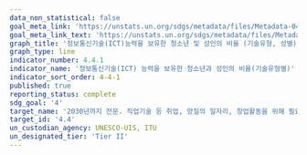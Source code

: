 ```yaml
---
data_non_statistical: false
goal_meta_link: 'https://unstats.un.org/sdgs/metadata/files/Metadata-04-04-01.pdf'
goal_meta_link_text: 'https://unstats.un.org/sdgs/metadata/files/Metadata-04-04-01.pdf'
graph_title: '정보통신기술(ICT)능력을 보유한 청소년 및 성인의 비율 (기술유형, 성별)'
graph_type: line
indicator_number: 4.4.1
indicator_name: '정보통신기술(ICT) 능력을 보유한 청소년과 성인의 비율(기술유형별)'
indicator_sort_order: 4-4-1
published: true
reporting_status: complete
sdg_goal: '4'
target_name: '2030년까지 전문. 직업기술 등 취업, 양질의 일자리, 창업활동을 위해 필요한 적합한 기술을 지닌 청소년과 성인의 수를 실질적으로 증가'
target_id: '4.4'
un_custodian_agency: UNESCO-UIS, ITU
un_designated_tier: 'Tier II'
---
```

